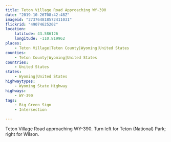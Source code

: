```yaml
---
title: Teton Village Road Approaching WY-390
date: "2019-10-26T08:42:48Z"
imageid: "273764818572411031"
flickrid: "49074625202"
location:
    latitude: 43.586126
    longitude: -110.819962
places:
    - Teton Village|Teton County|Wyoming|United States
counties:
    - Teton County|Wyoming|United States
countries:
    - United States
states:
    - Wyoming|United States
highwaytypes:
    - Wyoming State Highway
highways:
    - WY-390
tags:
    - Big Green Sign
    - Intersection

---
```

Teton Village Road approaching WY-390.  Turn left for Teton (National) Park; right for Wilson.